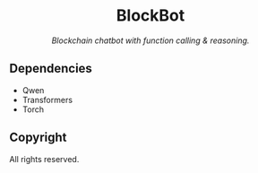 <div align="center">

# BlockBot

_Blockchain chatbot with function calling & reasoning._

</div>

## Dependencies

- Qwen
- Transformers
- Torch

## Copyright

All rights reserved.
